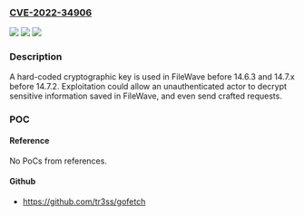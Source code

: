 ### [CVE-2022-34906](https://cve.mitre.org/cgi-bin/cvename.cgi?name=CVE-2022-34906)
![](https://img.shields.io/static/v1?label=Product&message=n%2Fa&color=blue)
![](https://img.shields.io/static/v1?label=Version&message=n%2Fa&color=blue)
![](https://img.shields.io/static/v1?label=Vulnerability&message=n%2Fa&color=brighgreen)

### Description

A hard-coded cryptographic key is used in FileWave before 14.6.3 and 14.7.x before 14.7.2. Exploitation could allow an unauthenticated actor to decrypt sensitive information saved in FileWave, and even send crafted requests.

### POC

#### Reference
No PoCs from references.

#### Github
- https://github.com/tr3ss/gofetch

